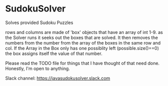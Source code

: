 # SudokuSolver
Solves provided Sudoku Puzzles

rows and columns are made of 'box' objects that have an array of int 1-9. as the Solver runs it seeks out the boxes that are solved. It then removes the numbers from the number from the array of the boxes in the same row and col. If the Array in the Box only has one possiblity left (possible.size()==0) the box assigns itself the value of that number. 

Please read the TODO file for things that I have thought of that need done. 
Honestly, I'm open to anything. 

Slack channel:
https://javasudokusolver.slack.com

